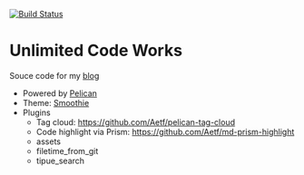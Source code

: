 [![Build Status](https://travis-ci.org/Aetf/Aetf.github.io.svg?branch=pelican-source)](https://travis-ci.org/Aetf/Aetf.github.io)

# Unlimited Code Works
Souce code for my [blog](http://unlimitedcodeworks.xyz)

- Powered by [Pelican](https://blog.getpelican.com/)
- Theme: [Smoothie](https://github.com/Aetf/pelican-smoothie)
- Plugins
    * Tag cloud: https://github.com/Aetf/pelican-tag-cloud
    * Code highlight via Prism: https://github.com/Aetf/md-prism-highlight
    * assets
    * filetime_from_git
    * tipue_search
